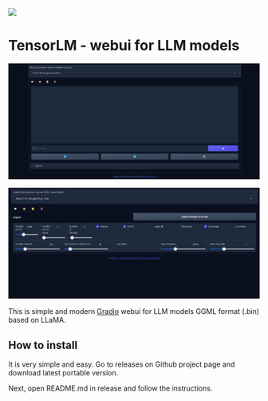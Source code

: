 ![](https://img.shields.io/github/license/{ehristoforu}/{TensorLM-webui}.svg)

# TensorLM - webui for LLM models

![preview](assets/preview.png)

![settings-preview](assets/settings-preview.png)

This is simple and modern [Gradio](https://gradio.app) webui for LLM models GGML format (.bin) based on LLaMA.

## How to install

It is very simple and easy. Go to releases on Github project page and download latest portable version.

Next, open README.md in release and follow the instructions.

